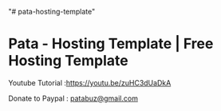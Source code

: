 "# pata-hosting-template" 


Pata - Hosting Template | Free Hosting Template
=================================================


Youtube Tutorial :https://youtu.be/zuHC3dUaDkA


Donate to Paypal : patabuz@gmail.com
